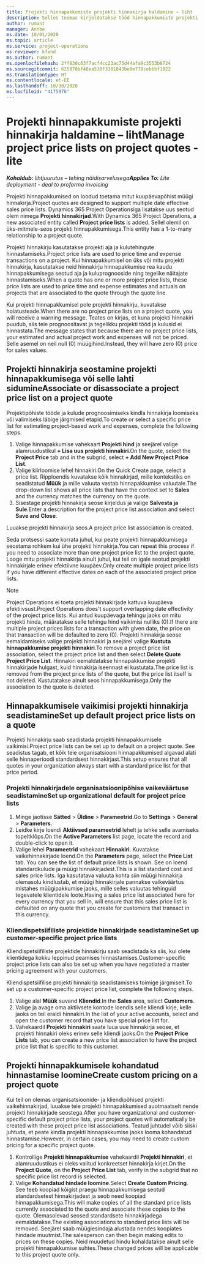 ```yaml
---
title: Projekti hinnapakkumiste projekti hinnakirja haldamine – liht
description: Selles teemas kirjeldatakse tööd hinnapakkumiste projekti hinnakirjadega. (Sales)
author: rumant
manager: Annbe
ms.date: 10/01/2020
ms.topic: article
ms.service: project-operations
ms.reviewer: kfend
ms.author: rumant
ms.openlocfilehash: 2ff830c63f7acf4cc23ac75d44afa9c3553b8724
ms.sourcegitcommit: 625878bf48ea530f3381843be0e778cebbbf1922
ms.translationtype: HT
ms.contentlocale: et-EE
ms.lasthandoff: 10/30/2020
ms.locfileid: "4175976"
---
```

# <a name="manage-project-price-lists-on-project-quotes---lite"></a><span data-ttu-id="f45f5-104">Projekti hinnapakkumiste projekti hinnakirja haldamine – liht</span><span class="sxs-lookup"><span data-stu-id="f45f5-104">Manage project price lists on project quotes - lite</span></span>

<span data-ttu-id="f45f5-105">_**Kohaldub:** lihtjuurutus – tehing näidisarvelusega_</span><span class="sxs-lookup"><span data-stu-id="f45f5-105">_**Applies To:** Lite deployment - deal to proforma invoicing_</span></span>

<span data-ttu-id="f45f5-106">Projekti hinnapakkumised on loodud toetama mitut kuupäevapõhist müügi hinnakirja.</span><span class="sxs-lookup"><span data-stu-id="f45f5-106">Project quotes are designed to support multiple date effective sales price lists.</span></span> <span data-ttu-id="f45f5-107">Dynamics 365 Project Operationsiga lisatakse uus seotud olem nimega **Projekti hinnakirjad**.</span><span class="sxs-lookup"><span data-stu-id="f45f5-107">With Dynamics 365 Project Operations, a new associated entity called **Project price lists** is added.</span></span> <span data-ttu-id="f45f5-108">Sellel olemil on üks-mitmele-seos projekti hinnapakkumisega.</span><span class="sxs-lookup"><span data-stu-id="f45f5-108">This entity has a 1-to-many relationship to a project quote.</span></span>

<span data-ttu-id="f45f5-109">Projekti hinnakirju kasutatakse projekti aja ja kulutehingute hinnastamiseks.</span><span class="sxs-lookup"><span data-stu-id="f45f5-109">Project price lists are used to price time and expense transactions on a project.</span></span> <span data-ttu-id="f45f5-110">Kui hinnapakkumisel on üks või mitu projekti hinnakirja, kasutatakse neid hinnakirju hinnapakkumise rea kaudu hinnapakkumisega seotud aja ja kuluprognooside ning tegelike näitajate hinnastamiseks.</span><span class="sxs-lookup"><span data-stu-id="f45f5-110">When a quote has one or more project price lists, these price lists are used to price time and expense estimates and actuals on projects that are associated to the quote through the quote line.</span></span>

<span data-ttu-id="f45f5-111">Kui projekti hinnapakkumisel pole projekti hinnakirju, kuvatakse hoiatusteade.</span><span class="sxs-lookup"><span data-stu-id="f45f5-111">When there are no project price lists on a project quote, you will receive a warning message.</span></span> <span data-ttu-id="f45f5-112">Teates on kirjas, et kuna projekti hinnakiri puudub, siis teie prognoositavat ja tegelikku projekti tööd ja kulusid ei hinnastata.</span><span class="sxs-lookup"><span data-stu-id="f45f5-112">The message states that because there are no project price lists, your estimated and actual project work and expenses will not be priced.</span></span> <span data-ttu-id="f45f5-113">Selle asemel on neil null (0) müügihind.</span><span class="sxs-lookup"><span data-stu-id="f45f5-113">Instead, they will have zero (0) price for sales values.</span></span>

## <a name="associate-or-disassociate-a-project-price-list-on-a-project-quote"></a><span data-ttu-id="f45f5-114">Projekti hinnakirja seostamine projekti hinnapakkumisega või selle lahti sidumine</span><span class="sxs-lookup"><span data-stu-id="f45f5-114">Associate or disassociate a project price list on a project quote</span></span>

<span data-ttu-id="f45f5-115">Projektipõhiste tööde ja kulude prognoosimiseks kindla hinnakirja loomiseks või valimiseks läbige järgmised etapid.</span><span class="sxs-lookup"><span data-stu-id="f45f5-115">To create or select a specific price list for estimating project-based work and expenses, complete the following steps.</span></span>

1. <span data-ttu-id="f45f5-116">Valige hinnapakkumise vahekaart **Projekti hind** ja seejärel valige alamruudustikul **+ Lisa uus projekti hinnakiri**.</span><span class="sxs-lookup"><span data-stu-id="f45f5-116">On the quote, select the **Project Price** tab and in the subgrid, select **+ Add New Project Price List**.</span></span>
2. <span data-ttu-id="f45f5-117">Valige kiirloomise lehel hinnakiri.</span><span class="sxs-lookup"><span data-stu-id="f45f5-117">On the Quick Create page, select a price list.</span></span> <span data-ttu-id="f45f5-118">Ripploendis kuvatakse kõik hinnakirjad, mille kontekstiks on seadistatud **Müük** ja mille valuuta vastab hinnapakkumise valuutale.</span><span class="sxs-lookup"><span data-stu-id="f45f5-118">The drop-down list shows all price lists that have the context set to **Sales** and the currency matches the currency on the quote.</span></span>
4. <span data-ttu-id="f45f5-119">Sisestage projekti hinnakirja seose kirjeldus ja valige **Salvesta ja Sule**.</span><span class="sxs-lookup"><span data-stu-id="f45f5-119">Enter a description for the project price list association and select **Save and Close**.</span></span>

<span data-ttu-id="f45f5-120">Luuakse projekti hinnakirja seos.</span><span class="sxs-lookup"><span data-stu-id="f45f5-120">A project price list association is created.</span></span>

<span data-ttu-id="f45f5-121">Seda protsessi saate korrata juhul, kui peate projekti hinnapakkumisega seostama rohkem kui ühe projekti hinnakirja.</span><span class="sxs-lookup"><span data-stu-id="f45f5-121">You can repeat this process if you need to associate more than one project price list to the project quote.</span></span> <span data-ttu-id="f45f5-122">Looge mitu projekti hinnakirja ainult juhul, kui teil on igale seotud projekti hinnakirjale erinev efektiivne kuupäev.</span><span class="sxs-lookup"><span data-stu-id="f45f5-122">Only create multiple project price lists if you have different effective dates on each of the associated project price lists.</span></span>

> [!NOTE]
> <span data-ttu-id="f45f5-123">Project Operations ei toeta projekti hinnakirjade kattuva kuupäeva efektiivsust.</span><span class="sxs-lookup"><span data-stu-id="f45f5-123">Project Operations does't support overlapping date effectivity of the project price lists.</span></span> <span data-ttu-id="f45f5-124">Kui antud kuupäevaga tehingu jaoks on mitu projekti hinda, määratakse selle tehingu hind vaikimisi nulliks (0).</span><span class="sxs-lookup"><span data-stu-id="f45f5-124">If there are multiple project prices lists for a transaction with given date, the price on that transaction will be defaulted to zero (0).</span></span>
<span data-ttu-id="f45f5-125">Projekti hinnakirja seose eemaldamiseks valige projekti hinnakiri ja seejärel valige **Kustuta hinnapakkumise projekti hinnakiri**.</span><span class="sxs-lookup"><span data-stu-id="f45f5-125">To remove a project price list association, select the project price list and then select **Delete Quote Project Price List**.</span></span> <span data-ttu-id="f45f5-126">Hinnakiri eemaldatakse hinnapakkumise projekti hinnakirjade hulgast, kuid hinnakirja iseennast ei kustutata.</span><span class="sxs-lookup"><span data-stu-id="f45f5-126">The price list is removed from the project price lists of the quote, but the price list itself is not deleted.</span></span> <span data-ttu-id="f45f5-127">Kustutatakse ainult seos hinnapakkumisega.</span><span class="sxs-lookup"><span data-stu-id="f45f5-127">Only the association to the quote is deleted.</span></span>

## <a name="set-up-default-project-price-lists-on-a-quote"></a><span data-ttu-id="f45f5-128">Hinnapakkumisele vaikimisi projekti hinnakirja seadistamine</span><span class="sxs-lookup"><span data-stu-id="f45f5-128">Set up default project price lists on a quote</span></span>

<span data-ttu-id="f45f5-129">Projekti hinnakirju saab seadistada projekti hinnapakkumisele vaikimisi.</span><span class="sxs-lookup"><span data-stu-id="f45f5-129">Project price lists can be set up to default on a project quote.</span></span> <span data-ttu-id="f45f5-130">See seadistus tagab, et kõik teie organisatsiooni hinnapakkumised algavad alati selle hinnaperioodi standardsest hinnakirjast.</span><span class="sxs-lookup"><span data-stu-id="f45f5-130">This setup ensures that all quotes in your organization always start with a standard price list for that price period.</span></span>

### <a name="set-up-organizational-default-for-project-price-lists"></a><span data-ttu-id="f45f5-131">Projekti hinnakirjadele organisatsioonipõhise vaikeväärtuse seadistamine</span><span class="sxs-lookup"><span data-stu-id="f45f5-131">Set up organizational default for project price lists</span></span>

1. <span data-ttu-id="f45f5-132">Minge jaotisse **Sätted** > **Üldine** > **Parameetrid**.</span><span class="sxs-lookup"><span data-stu-id="f45f5-132">Go to **Settings** > **General** > **Parameters**.</span></span>
2. <span data-ttu-id="f45f5-133">Leidke kirje loendi **Aktiivsed parameetrid** lehelt ja tehke selle avamiseks topeltklõps.</span><span class="sxs-lookup"><span data-stu-id="f45f5-133">On the **Active Parameters** list page, locate the record and double-click to open it.</span></span> 
3. <span data-ttu-id="f45f5-134">Valige lehel **Parameetrid** vahekaart **Hinnakiri**. Kuvatakse vaikehinnakirjade loend.</span><span class="sxs-lookup"><span data-stu-id="f45f5-134">On the **Parameters** page, select the **Price List** tab. You can see the list of default price lists is shown.</span></span> <span data-ttu-id="f45f5-135">See on loend standardkulude ja müügi hinnakirjadest.</span><span class="sxs-lookup"><span data-stu-id="f45f5-135">This is a list standard cost and sales price lists.</span></span> <span data-ttu-id="f45f5-136">Iga kasutatava valuuta kohta siin müügi hinnakirja olemasolu kindlustab, et müügi hinnakirjale pannakse vaikeväärtus mistahes müügipakkumise jaoks, mille selles valuutas tehinguid tegevatele klientidele loote.</span><span class="sxs-lookup"><span data-stu-id="f45f5-136">Having a sales price list associated here for every currency that you sell in, will ensure that this sales price list is defaulted on any quote that you create for customers that transact in this currency.</span></span>

### <a name="set-up-customer-specific-project-price-lists"></a><span data-ttu-id="f45f5-137">Kliendispetsiifiliste projektide hinnakirjade seadistamine</span><span class="sxs-lookup"><span data-stu-id="f45f5-137">Set up customer-specific project price lists</span></span>

<span data-ttu-id="f45f5-138">Kliendispetsiifiliste projektide hinnakirju saab seadistada ka siis, kui olete klientidega kokku leppinud peamises hinnastamises.</span><span class="sxs-lookup"><span data-stu-id="f45f5-138">Customer-specific project price lists can also be set up when you have negotiated a master pricing agreement with your customers.</span></span>

<span data-ttu-id="f45f5-139">Kliendispetsiifilise projekti hinnakirja seadistamiseks toimige järgmiselt.</span><span class="sxs-lookup"><span data-stu-id="f45f5-139">To set up a customer-specific project price list, complete the following steps.</span></span>

1. <span data-ttu-id="f45f5-140">Valige alal **Müük** suvand **Kliendid**.</span><span class="sxs-lookup"><span data-stu-id="f45f5-140">In the **Sales** area, select **Customers**.</span></span>
2. <span data-ttu-id="f45f5-141">Valige ja avage oma aktiivsete kontode loendis selle kliendi kirje, kelle jaoks on teil eraldi hinnakiri.</span><span class="sxs-lookup"><span data-stu-id="f45f5-141">In the list of your active accounts, select and open the customer record that you have special price list for.</span></span>
3. <span data-ttu-id="f45f5-142">Vahekaardil **Projekti hinnakiri** saate luua uue hinnakirja seose, et projekti hinnakiri oleks erinev selle kliendi jaoks.</span><span class="sxs-lookup"><span data-stu-id="f45f5-142">On the **Project Price Lists** tab, you can create a new price list association to have the project price list that is specific to this customer.</span></span>

## <a name="create-custom-pricing-on-a-project-quote"></a><span data-ttu-id="f45f5-143">Projekti hinnapakkumisele kohandatud hinnastamise loomine</span><span class="sxs-lookup"><span data-stu-id="f45f5-143">Create custom pricing on a project quote</span></span>

<span data-ttu-id="f45f5-144">Kui teil on olemas organisatsioonide- ja kliendipõhised projekti vaikehinnakirjad, luuakse teie projekti hinnapakkumised auotmaatselt nende projekti hinnakirjade seostega.</span><span class="sxs-lookup"><span data-stu-id="f45f5-144">After you have organizational and customer-specific default project price lists, your project quotes will automatically be created with these project price list associations.</span></span> <span data-ttu-id="f45f5-145">Teatud juhtudel võib siiski juhtuda, et peate kindla projekti hinnapakkumise jaoks looma kohandatud hinnastamise.</span><span class="sxs-lookup"><span data-stu-id="f45f5-145">However, in certain cases, you may need to create custom pricing for a specific project quote.</span></span> 

1. <span data-ttu-id="f45f5-146">Kontrollige **Projekti hinnapakkumise** vahekaardil **Projekti hinnakiri**, et alamruudustikus ei oleks valitud konkreetset hinnakirja kirjet.</span><span class="sxs-lookup"><span data-stu-id="f45f5-146">On the **Project Quote**, on the **Project Price List** tab, verify in the subgrid that no specific price list record is selected.</span></span>
2. <span data-ttu-id="f45f5-147">Valige **Kohandatud hindade loomine**.</span><span class="sxs-lookup"><span data-stu-id="f45f5-147">Select **Create Custom Pricing**.</span></span> <span data-ttu-id="f45f5-148">See teeb koopiad kõigist praegu hinnapakkumisega seotud standardsetest hinnakirjadest ja seob need koopiad hinnapakkumisega.</span><span class="sxs-lookup"><span data-stu-id="f45f5-148">This will make copies of all the standard price lists currently associated to the quote and associate these copies to the quote.</span></span> <span data-ttu-id="f45f5-149">Olemasolevad seosed standardsete hinnakirjadega eemaldatakse.</span><span class="sxs-lookup"><span data-stu-id="f45f5-149">The existing associations to standard price lists will be removed.</span></span> <span data-ttu-id="f45f5-150">Seejärel saab müügiesindaja alustada nendes koopiates hindade muutmist.</span><span class="sxs-lookup"><span data-stu-id="f45f5-150">The salesperson can then begin making edits to prices on these copies.</span></span> <span data-ttu-id="f45f5-151">Neid muudetud hindu kohaldatakse ainult selle projekti hinnapakkumise suhtes.</span><span class="sxs-lookup"><span data-stu-id="f45f5-151">These changed prices will be applicable to this project quote only.</span></span>
